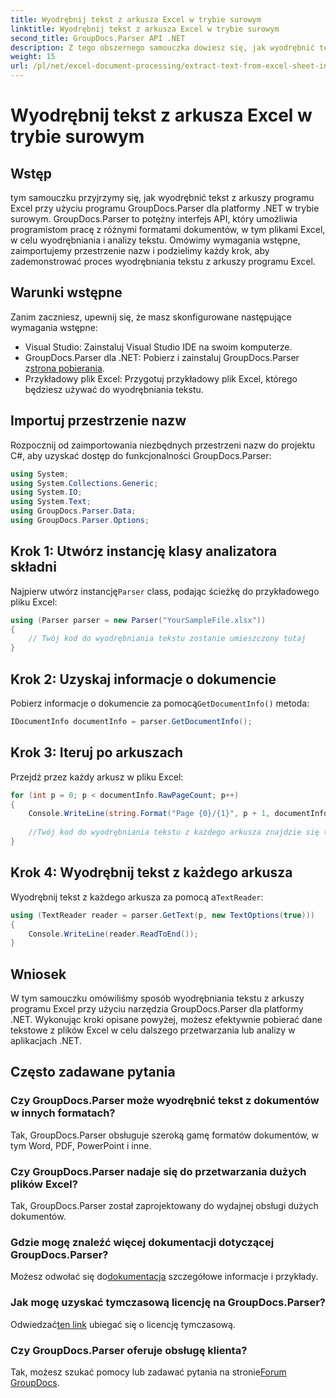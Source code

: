 ```yaml
---
title: Wyodrębnij tekst z arkusza Excel w trybie surowym
linktitle: Wyodrębnij tekst z arkusza Excel w trybie surowym
second_title: GroupDocs.Parser API .NET
description: Z tego obszernego samouczka dowiesz się, jak wyodrębnić tekst z arkuszy programu Excel przy użyciu programu GroupDocs.Parser dla platformy .NET. Pobierz i rozpocznij analizowanie.
weight: 15
url: /pl/net/excel-document-processing/extract-text-from-excel-sheet-in-raw-mode/
---
```


# Wyodrębnij tekst z arkusza Excel w trybie surowym

## Wstęp
tym samouczku przyjrzymy się, jak wyodrębnić tekst z arkuszy programu Excel przy użyciu programu GroupDocs.Parser dla platformy .NET w trybie surowym. GroupDocs.Parser to potężny interfejs API, który umożliwia programistom pracę z różnymi formatami dokumentów, w tym plikami Excel, w celu wyodrębniania i analizy tekstu. Omówimy wymagania wstępne, zaimportujemy przestrzenie nazw i podzielimy każdy krok, aby zademonstrować proces wyodrębniania tekstu z arkuszy programu Excel.
## Warunki wstępne
Zanim zaczniesz, upewnij się, że masz skonfigurowane następujące wymagania wstępne:
- Visual Studio: Zainstaluj Visual Studio IDE na swoim komputerze.
-  GroupDocs.Parser dla .NET: Pobierz i zainstaluj GroupDocs.Parser z[strona pobierania](https://releases.groupdocs.com/parser/net/).
- Przykładowy plik Excel: Przygotuj przykładowy plik Excel, którego będziesz używać do wyodrębniania tekstu.

## Importuj przestrzenie nazw
Rozpocznij od zaimportowania niezbędnych przestrzeni nazw do projektu C#, aby uzyskać dostęp do funkcjonalności GroupDocs.Parser:
```csharp
using System;
using System.Collections.Generic;
using System.IO;
using System.Text;
using GroupDocs.Parser.Data;
using GroupDocs.Parser.Options;
```
## Krok 1: Utwórz instancję klasy analizatora składni
 Najpierw utwórz instancję`Parser` class, podając ścieżkę do przykładowego pliku Excel:
```csharp
using (Parser parser = new Parser("YourSampleFile.xlsx"))
{
    // Twój kod do wyodrębniania tekstu zostanie umieszczony tutaj
}
```
## Krok 2: Uzyskaj informacje o dokumencie
 Pobierz informacje o dokumencie za pomocą`GetDocumentInfo()` metoda:
```csharp
IDocumentInfo documentInfo = parser.GetDocumentInfo();
```
## Krok 3: Iteruj po arkuszach
Przejdź przez każdy arkusz w pliku Excel:
```csharp
for (int p = 0; p < documentInfo.RawPageCount; p++)
{
    Console.WriteLine(string.Format("Page {0}/{1}", p + 1, documentInfo.RawPageCount));
    
    //Twój kod do wyodrębniania tekstu z każdego arkusza znajdzie się tutaj
}
```
## Krok 4: Wyodrębnij tekst z każdego arkusza
 Wyodrębnij tekst z każdego arkusza za pomocą a`TextReader`:
```csharp
using (TextReader reader = parser.GetText(p, new TextOptions(true)))
{
    Console.WriteLine(reader.ReadToEnd());
}
```

## Wniosek
W tym samouczku omówiliśmy sposób wyodrębniania tekstu z arkuszy programu Excel przy użyciu narzędzia GroupDocs.Parser dla platformy .NET. Wykonując kroki opisane powyżej, możesz efektywnie pobierać dane tekstowe z plików Excel w celu dalszego przetwarzania lub analizy w aplikacjach .NET.

## Często zadawane pytania
### Czy GroupDocs.Parser może wyodrębnić tekst z dokumentów w innych formatach?
Tak, GroupDocs.Parser obsługuje szeroką gamę formatów dokumentów, w tym Word, PDF, PowerPoint i inne.
### Czy GroupDocs.Parser nadaje się do przetwarzania dużych plików Excel?
Tak, GroupDocs.Parser został zaprojektowany do wydajnej obsługi dużych dokumentów.
### Gdzie mogę znaleźć więcej dokumentacji dotyczącej GroupDocs.Parser?
 Możesz odwołać się do[dokumentacja](https://tutorials.groupdocs.com/parser/net/) szczegółowe informacje i przykłady.
### Jak mogę uzyskać tymczasową licencję na GroupDocs.Parser?
 Odwiedzać[ten link](https://purchase.groupdocs.com/temporary-license/) ubiegać się o licencję tymczasową.
### Czy GroupDocs.Parser oferuje obsługę klienta?
Tak, możesz szukać pomocy lub zadawać pytania na stronie[Forum GroupDocs](https://forum.groupdocs.com/c/parser/17).